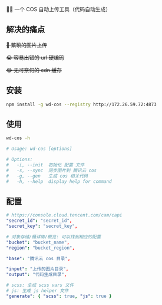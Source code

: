 🥷🥷 一个 COS 自动上传工具（代码自动生成）

## 解决的痛点

<del>😤 繁琐的图片上传</del>

<del>😭 容易出错的 url 硬编码</del>

<del>😂 无可奈何的 cdn 缓存</del>

## 安装

```bash
npm install -g wd-cos --registry http://172.26.59.72:4873
```

## 使用

```bash
wd-cos -h

# Usage: wd-cos [options]

# Options:
#   -i, --init  初始化 配置 文件
#   -s, --sync  同步图片到 腾讯云 cos
#   -g, --gen   生成 cos 相关代码
#   -h, --help  display help for command
```

## 配置

```yaml
# https://console.cloud.tencent.com/cam/capi
"secret_id": "secret_id",
"secret_key": "secret_key",

# 对象存储/桶详情/概览: 可以找到相应的配置
"bucket": "bucket_name",
"region": "bucket_region",

"base": "腾讯云 cos 目录",

"input": "上传的图片目录",
"output": "代码生成目录",

# scss: 生成 scss vars 文件
# js: 生成 js helper 文件
"generate": { "scss": true, "js": true }
```
